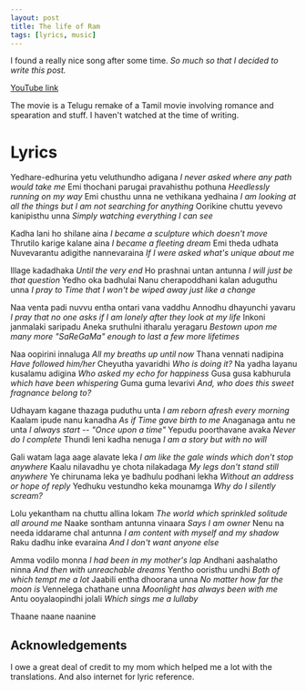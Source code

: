 ```yaml
---
layout: post
title: The life of Ram
tags: [lyrics, music]
---
```


I found a really nice song after some time. 
_So much so that I decided to write this post._

[YouTube link](https://www.youtube.com/watch?v=2a34XyiZO14)

The movie is a Telugu remake of a Tamil movie involving romance and spearation and stuff. I haven't watched at the time of writing. 


# Lyrics 

Yedhare-edhurina yetu veluthundho adigana
_I never asked where any path would take me_
Emi thochani parugai pravahisthu pothuna
_Heedlessly running on my way_
Emi chusthu unna ne vethikana yedhaina
_I am looking at all the things but I am not searching for anything_
Oorikine chuttu yevevo kanipisthu unna
_Simply watching everything I can see_


Kadha lani ho shilane aina
_I became a sculpture which doesn't move_
Thrutilo karige kalane aina
_I became a fleeting dream_
Emi theda udhata
Nuvevarantu adigithe nannevaraina
_If I were asked what's unique about me_


Illage kadadhaka
_Until the very end_
Ho prashnai untan antunna
_I will just be that question_
Yedho oka badhulai
Nanu cherapoddhani kalan aduguthu unna
_I pray to Time that I won't be wiped away just like a change_


Naa venta padi nuvvu entha ontari vana vaddhu
Annodhu dhayunchi yavaru
_I pray that no one asks if I am lonely after they look at my life_
Inkoni janmalaki saripadu
Aneka sruthulni itharalu yeragaru
_Bestown upon me many more "SaReGaMa" enough to last a few more lifetimes_


Naa oopirini innaluga
_All my breaths up until now_
Thana vennati nadipina
_Have followed him/her_
Cheyutha yavaridhi
_Who is doing it?_
Na yadha layanu kusalamu adigina
_Who asked my echo for happiness_
Gusa gusa kabhurula
_which have been whispering_
Guma guma levarivi
_And, who does this sweet fragnance belong to?_


Udhayam kagane thazaga puduthu unta
_I am reborn afresh every morning_
Kaalam ipude nanu kanadha
_As if Time gave birth to me_
Anaganaga antu ne unta
_I always start -- "Once upon a time"_
Yepudu poorthavane avaka
_Never do I complete_
Thundi leni kadha nenuga
_I am a story but with no will_


Gali watam laga aage alavate leka
_I am like the gale winds which don't stop anywhere_
Kaalu nilavadhu ye chota nilakadaga
_My legs don't stand still anywhere_
Ye chirunama leka ye badhulu podhani lekha
_Without an address or hope of reply_
Yedhuku vestundho keka mounamga
_Why do I silently scream?_


Lolu yekantham na chuttu allina lokam
_The world which sprinkled solitude all around me_
Naake sontham antunna vinaara
_Says I am owner_
Nenu na needa iddarame chal antunna
_I am content with myself and my shadow_
Raku dadhu inke evaraina
_And I don't want anyone else_

Amma vodilo monna
_I had been in my mother's lap_
Andhani aashalatho ninna
_And then with unreachable dreams_
Yentho ooristhu undhi
_Both of which tempt me a lot_
Jaabili entha dhoorana unna
_No matter how far the moon is_
Vennelega chathane unna
_Moonlight has always been with me_
Antu ooyalaopindhi jolali
_Which sings me a lullaby_

Thaane naane naanine

## Acknowledgements

I owe a great deal of credit to my mom which helped me a lot with the translations. 
And also internet for lyric reference.

